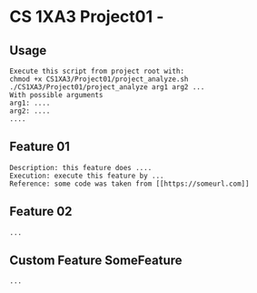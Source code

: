# CS 1XA3 Project01 - <salehh6>
## Usage
    Execute this script from project root with:
    chmod +x CS1XA3/Project01/project_analyze.sh
    ./CS1XA3/Project01/project_analyze arg1 arg2 ...
    With possible arguments
    arg1: ....
    arg2: ....
    ....
## Feature 01
    Description: this feature does ....
    Execution: execute this feature by ...
    Reference: some code was taken from [[https://someurl.com]]
## Feature 02
    ...
## Custom Feature SomeFeature
    ...
